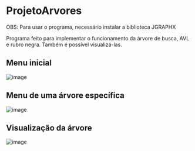 # ProjetoArvores

OBS: Para usar o programa, necessário instalar a biblioteca JGRAPHX

Programa feito para implementar o funcionamento da árvore de busca, AVL e rubro negra. Também é possível visualizá-las.

## Menu inicial
![image](https://user-images.githubusercontent.com/50757880/134596933-449d4a9d-d4d2-4053-a265-1ca84657d001.png)

## Menu de uma árvore específica
![image](https://user-images.githubusercontent.com/50757880/134597065-d9b351d0-d273-4934-8532-778f932040e2.png)

## Visualização da árvore
![image](https://user-images.githubusercontent.com/50757880/134596965-e4f1f563-9306-4ef8-8fec-d346edf5e971.png)
